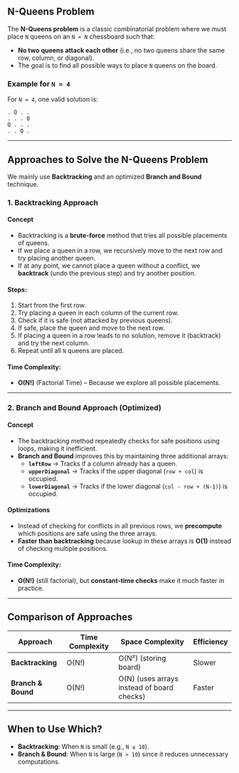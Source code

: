 ## **N-Queens Problem**  
The **N-Queens problem** is a classic combinatorial problem where we must place `N` queens on an `N × N` chessboard such that:  

- **No two queens attack each other** (i.e., no two queens share the same row, column, or diagonal).  
- The goal is to find all possible ways to place `N` queens on the board.

### **Example for `N = 4`**  
For `N = 4`, one valid solution is:

```
. Q . .
. . . Q
Q . . .
. . Q .
```

---

## **Approaches to Solve the N-Queens Problem**  
We mainly use **Backtracking** and an optimized **Branch and Bound** technique.

### **1. Backtracking Approach**  
#### **Concept**  
- Backtracking is a **brute-force** method that tries all possible placements of queens.  
- If we place a queen in a row, we recursively move to the next row and try placing another queen.
- If at any point, we cannot place a queen without a conflict, we **backtrack** (undo the previous step) and try another position.

#### **Steps:**  
1. Start from the first row.
2. Try placing a queen in each column of the current row.
3. Check if it is safe (not attacked by previous queens).
4. If safe, place the queen and move to the next row.
5. If placing a queen in a row leads to no solution, remove it (backtrack) and try the next column.
6. Repeat until all `N` queens are placed.

#### **Time Complexity:**  
- **O(N!)** (Factorial Time) – Because we explore all possible placements.

---

### **2. Branch and Bound Approach (Optimized)**  
#### **Concept**  
- The backtracking method repeatedly checks for safe positions using loops, making it inefficient.
- **Branch and Bound** improves this by maintaining three additional arrays:
  - **`leftRow`** → Tracks if a column already has a queen.
  - **`upperDiagonal`** → Tracks if the upper diagonal (`row + col`) is occupied.
  - **`lowerDiagonal`** → Tracks if the lower diagonal (`col - row + (N-1)`) is occupied.

#### **Optimizations**  
- Instead of checking for conflicts in all previous rows, we **precompute** which positions are safe using the three arrays.
- **Faster than backtracking** because lookup in these arrays is **O(1)** instead of checking multiple positions.

#### **Time Complexity:**  
- **O(N!)** (still factorial), but **constant-time checks** make it much faster in practice.

---

## **Comparison of Approaches**  
| **Approach**     | **Time Complexity** | **Space Complexity** | **Efficiency** |
|------------------|--------------------|----------------------|---------------|
| **Backtracking** | O(N!)              | O(N²) (storing board) | Slower |
| **Branch & Bound** | O(N!) | O(N) (uses arrays instead of board checks) | Faster |

---

## **When to Use Which?**  
- **Backtracking**: When `N` is small (e.g., `N ≤ 10`).
- **Branch & Bound**: When `N` is large (`N > 10`) since it reduces unnecessary computations.

